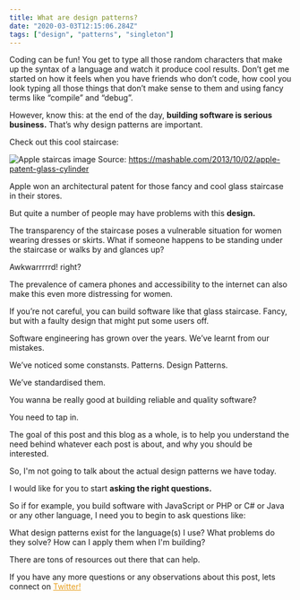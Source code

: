 ```yaml
---
title: What are design patterns?
date: "2020-03-03T12:15:06.284Z"
tags: ["design", "patterns", "singleton"]
---
```


Coding can be fun! You get to type all those random characters that make up the syntax of a language and watch it produce cool results. Don’t get me started on how it feels when you have friends who don’t code, how cool you look typing all those things that don’t make sense to them and using fancy terms like “compile” and “debug”.


However, know this: at the end of the day, **building software is serious business.** That’s why design patterns are important.


Check out this cool staircase:

![Apple staircas image](https://admin.mashable.com/wp-content/uploads/2013/10/apple1.jpg "Apple staircase image")
Source: <a style="color:#e79e1b" href="https://mashable.com/2013/10/02/apple-patent-glass-cylinder/" target="_blank">https://mashable.com/2013/10/02/apple-patent-glass-cylinder</a>

Apple won an architectural patent for those fancy and cool glass staircase in their stores. 

But quite a number of people may have problems with this **design.** 

The transparency of the staircase poses a vulnerable situation for women wearing dresses or skirts. What if someone happens to be standing under the staircase or walks by and glances up? 

Awkwarrrrrd! right?
 
The prevalence of camera phones and accessibility to the internet can also make this even more distressing for women.


If you’re not careful, you can build software like that glass staircase. Fancy, but with a faulty design that might put some users off.


Software engineering has grown over the years. We’ve learnt from our mistakes. 

We’ve noticed some constansts. Patterns. Design Patterns.

 We’ve standardised them. 
 
You wanna be really good at building reliable and quality software? 
 
 You need to tap in. 

 The goal of this post and this blog as a whole, is to help you understand the need behind whatever each post is about, and why you should be interested. 
 
 So, I'm not going to talk about the actual design patterns we have today.

 I would like for you to start **asking the right questions.**

 So if for example, you build software with JavaScript or PHP or C# or Java or any other language, I need you to begin to ask questions like:

  What design patterns exist for the language(s) I use? 
  What problems do they solve?
  How can I apply them when I'm building?

There are tons of resources out there that can help.


If you have any more questions or any observations about this post, lets connect on <a style="color: #e79e1b;" rel="noopener noreferrer" target="_blank"  href="https://twitter.com/Awelllle"> Twitter!</a>